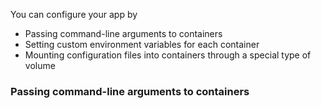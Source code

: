 You can configure your app by 
- Passing command-line arguments to containers
- Setting custom environment variables for each container
- Mounting configuration files into containers through a special type of volume

### Passing command-line arguments to containers